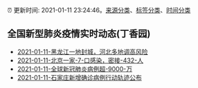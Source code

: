 :alarm_clock: 更新时间: 2021-01-11 23:24:46。[来源分类](../README.md)、[标签分类](../TAGS.md)、[时间分类](../TIMELINE.md)

## 全国新型肺炎疫情实时动态(丁香园)




- [2021-01-11-黑龙江一地封城，河北多地调高风险](http://app.cctv.com/special/cportal/detail/arti/index.html?id=Artid9FJBSPvvBXErrTTYHp3210111&isfromapp=1) 
- [2021-01-11-北京一家-7-口感染，密接-432-人](http://app.cctv.com/special/cportal/detail/arti/index.html?id=ArtiRsVzmTffHdlYLwyKPZta210111&isfromapp=1) 
- [2021-01-11-全球新冠肺炎病例超-9000-万]() 
- [2021-01-11-石家庄新增确诊病例行动轨迹公布](http://app.cctv.com/special/cportal/detail/arti/index.html?id=ArtiAyRmbxjDU9ivOgwGzQGZ210111&isfromapp=1) 